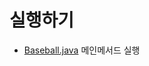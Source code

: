 # 실행하기
* [Baseball.java](https://github.com/imjinbro/java-baseball/blob/master/src/Baseball.java) 메인메서드 실행
